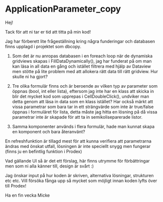 # ApplicationParameter_copy

Hej!

Tack för att ni tar er tid att titta på min kod!

Jag har förberett lite frågeställning kring några funderingar och databasen finns upplagd i projektet som dbcopy.

1. Som det är nu anropas databasen i en foreach loop när de dynamiska gridviews skapas i FillDataDynamically(), jag har funderat på om man kan läsa in all data en gång och 
   istället filtrera med hjälp av Dataview men stötte på lite problem med att allokera rätt data till rätt gridview. Hur skulle ni ha gjort?

2. Tre olika formulär finns och är beroende av vilken typ av parameter som öppnas (bool, int eller lista), eftersom jag inte har en klass att skicka in blir det mycket kod 
   som upprepas i CellDoubleClick(),  undviker man detta genom att läsa in data som en klass istället? Har också märkt att vissa parametrar som bara tar in ett strängvärde som
   inte är true/false öppnas i formuläret för lista, detta måste jag hitta en lösning på då vissa parametrar inte är skapade för att ta in semikoliseparerade listor.
   
3. Samma komponenter används i flera formulär, hade man kunnat skapa en komponent och bara återanvänt?


En refreshfunktion är tillagd mest för att kunna verifiera att parametrarna ändras med önskat utfall, lösningen är inte speciellt snygg men fungerar (finns ju en befintlig funktion i Prodex)

Vad gällande UI så är det ett förslag, här finns utrymme för förbättringar men som ni alla känner till, design är svårt :)

Jag önskar input på hur koden är skriven, alternativa lösningar, strukturen etc etc. Vill försöka fånga upp så mycket som möjligt innan koden lyfts över till Prodex!

Ha en fin vecka
Micke 





   
